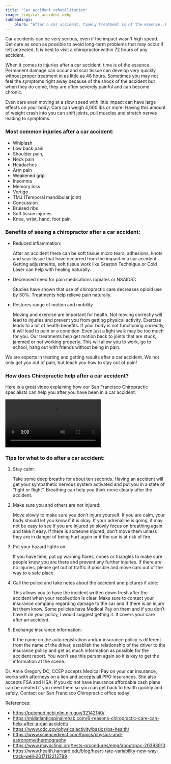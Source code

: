 ```yaml
---
title: "Car accident rehabilitation"
image: /img/car_accident.webp
subheadings: 
    blurb: "After a car accident, timely treatment is of the essence. Permanent damage can occur and scar tissue can develop in as little as 48 hours. Even if you feel the symptoms right away, you will benefit from early chiropractic. Do not wait until you experience pain!"
---
```


Car accidents can be very serious, even if the impact wasn't high speed.  Get care as soon as possible to avoid long-term problems that may occur if left untreated. It is best to visit a chiropractor within 72 hours of any accident.

When it comes to injuries after a car accident, time is of the essence. Permanent damage can occur and scar tissue can develop very quickly without proper treatment in as little as 48 hours.  Sometimes you may not feel the symptoms right away because of the shock of the accident but when they do come, they are often severely painful and can become chronic.  

Even cars even moving at a slow speed with little impact can have large effects on your body.  Cars can weigh 4,000 lbs or more.  Having this amount of weight crash into you can shift joints, pull muscles and stretch nerves leading to symptoms.

### Most common injuries after a car accident:

* Whiplash
* Low back pain
* Shoulder pain,
* Neck pain
* Headaches
* Arm pain
* Weakened grip
* Insomnia
* Memory loss
* Vertigo
* TMJ (Temporal mandibular joint)
* Concussion
* Bruised ribs
* Soft tissue injuries
* Knee, wrist, hand, foot pain

### Benefits of seeing a chiropractor after a car accident:

* Reduced inflammation: 

    After an accident there can be soft tissue micro tears, adhesions, knots and scar tissue that have occurred from the impact in a car accident.  Getting adjustments, soft tissue work like Graston Technique or Cold Laser can help with healing naturally.  

* Decreased need for pain medications (opiates or NSAIDS): 

    Studies have shown that use of chiropractic care decreases opioid use by 50%. Treatments help relieve pain naturally.  

* Restores range of motion and mobility
    
    Moving and exercise are important for health.  Not moving correctly will lead to injuries and prevent you from getting physical activity.  Exercise leads to a lot of health benefits. If your body is not functioning correctly, it will lead to pain or a condition.  Even just a light walk may be too much for you.  Our treatments help get motion back to joints that are stuck, jammed or not working properly.  This will allow you to work, go to school, hang out with friends without being in pain. 

We are experts in treating and getting results after a car accident.  We not only get you out of pain, but teach you how to stay out of pain!

### How does Chiropractic help after a car accident?

Here is a great video explaining how our San Francisco Chiropractic specialists can help you after you have been in a car accident:

<video controls="controls" tabindex="-1" data-no-fullscreen="true" src="/storage/app/media/_05282019/spinal-movement-and-car-accident-.mp4" data-uw-styling-context="true"><source data-uw-styling-context="true"></video>


### Tips for what to do after a car accident:

1. Stay calm:

    Take some deep breaths for about ten seconds. Having an accident will get your sympathetic nervous system activated and put you in a state of “fight or flight”. Breathing can help you think more clearly after the accident.

2. Make sure you and others are not injured:

    Move slowly to make sure you don’t injure yourself. If you are calm, your body should let you know if it is okay. If your adrenaline is going, it may not be easy to see if you are injured so slowly focus on breathing again and take it easy. If there is someone injured, don’t move them unless they are in danger of being hurt again or if the car is at risk of fire.

3. Put your hazard lights on:

    If you have time, put up warning flares, cones or triangles to make sure people know you are there and prevent any further injuries. If there are no injuries, please get out of traffic if possible and move cars out of the way to a safe place.

4. Call the police and take notes about the accident and pictures if able:

    This allows you to have the incident written down fresh after the accident when your recollection is clear. Make sure to contact your insurance company regarding damage to the car and if there is an injury let them know. Some policies have Medical Pay on them and if you don’t have it on your policy, I would suggest getting it. It covers your care after an accident.

5. Exchange insurance information:

    If the name on the auto registration and/or insurance policy is different from the name of the driver, establish the relationship of the driver to the insurance policy and get as much information as possible for the accident report. You won’t see this person again so it is key to get the information at the scene.

Dr. Amie Gregory DC, CCEP accepts Medical Pay on your car insurance, works with attorneys on a lien and accepts all PPO insurances. She also accepts FSA and HSA.  If you do not have insurance affordable cash plans can be created if you need them so you can get back to health quickly and safely.  Contact our San Francisco Chiropractic office today!

References:

* https://pubmed.ncbi.nlm.nih.gov/32142140/
* https://midatlanticspinalrehab.com/6-reasons-chiropractic-care-can-help-after-a-car-accident/
* https://www.cdc.gov/physicalactivity/basics/pa-health/
* https://www.sciencedirect.com/topics/physics-and-astronomy/thermography
* https://www.mayoclinic.org/tests-procedures/emg/about/pac-20393913
* https://www.health.harvard.edu/blog/heart-rate-variability-new-way-track-well-2017112212789